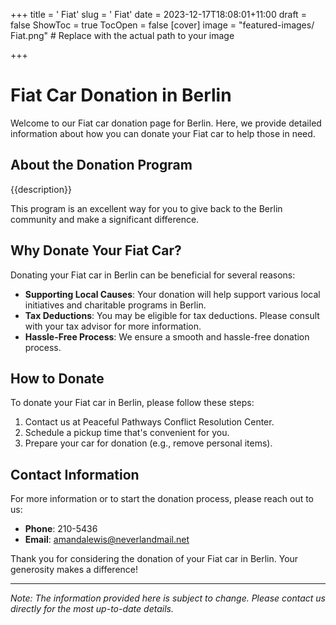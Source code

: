 +++
title = '    Fiat'
slug = '    Fiat'
date = 2023-12-17T18:08:01+11:00
draft = false
ShowToc = true
TocOpen = false
[cover]
image = "featured-images/    Fiat.png"  # Replace with the actual path to your image

+++



#     Fiat Car Donation in     Berlin

Welcome to our     Fiat car donation page for     Berlin. Here, we provide detailed information about how you can donate your     Fiat car to help those in need.

## About the Donation Program

{{description}}

This program is an excellent way for you to give back to the     Berlin community and make a significant difference.

## Why Donate Your     Fiat Car?

Donating your     Fiat car in     Berlin can be beneficial for several reasons:

- **Supporting Local Causes**: Your donation will help support various local initiatives and charitable programs in     Berlin.
- **Tax Deductions**: You may be eligible for tax deductions. Please consult with your tax advisor for more information.
- **Hassle-Free Process**: We ensure a smooth and hassle-free donation process.

## How to Donate

To donate your     Fiat car in     Berlin, please follow these steps:

1. Contact us at     Peaceful Pathways Conflict Resolution Center.
2. Schedule a pickup time that's convenient for you.
3. Prepare your car for donation (e.g., remove personal items).

## Contact Information

For more information or to start the donation process, please reach out to us:

- **Phone**: 210-5436
- **Email**:     amandalewis@neverlandmail.net

Thank you for considering the donation of your     Fiat car in     Berlin. Your generosity makes a difference!

---

*Note: The information provided here is subject to change. Please contact us directly for the most up-to-date details.*
